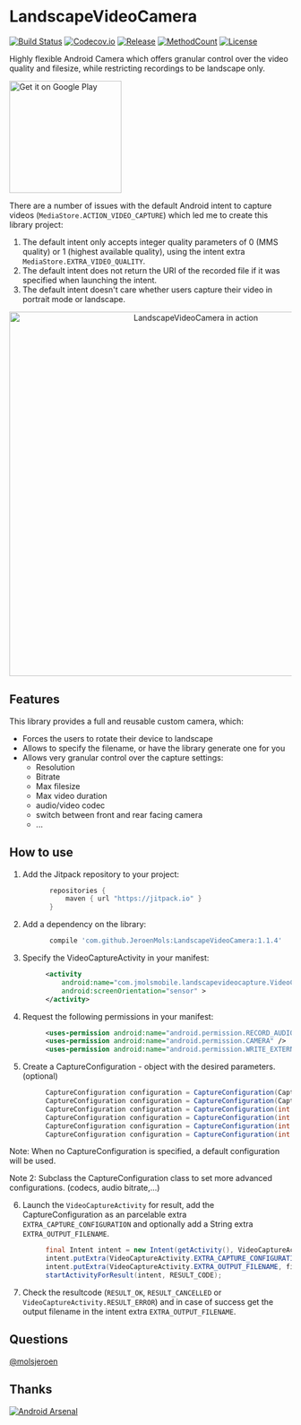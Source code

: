 LandscapeVideoCamera
=====================
[![Build Status][build-status-svg]][build-status-link]
[![Codecov.io][coverage-svg]][coverage-link]
[![Release][jitpack-svg]][jitpack-link]
[![MethodCount][methodcount-svg]][methodcount-link]
[![License][license-svg]][license-link]

Highly flexible Android Camera which offers granular control over the video quality and filesize, while restricting recordings to be landscape only.

<a href="https://play.google.com/store/apps/details?id=com.jmolsmobile.landscapevideocapture_sample&utm_source=global_co&utm_medium=prtnr&utm_content=Mar2515&utm_campaign=PartBadge&pcampaignid=MKT-AC-global-none-all-co-pr-py-PartBadges-Oct1515-1">
  <img alt="Get it on Google Play" width="200"
        src="https://play.google.com/intl/en_us/badges/images/apps/en-play-badge.png" />
</a>

There are a number of issues with the default Android intent to capture videos (`MediaStore.ACTION_VIDEO_CAPTURE`) which led me to create this library project:

1. The default intent only accepts integer quality parameters of 0 (MMS quality) or 1 (highest available quality), using the intent extra `MediaStore.EXTRA_VIDEO_QUALITY`.
2. The default intent does not return the URI of the recorded file if it was specified when launching the intent.
3. The default intent doesn't care whether users capture their video in portrait mode or landscape.

<p align="center">
  <img src="https://raw.githubusercontent.com/JeroenMols/LandscapeVideoCamera/master/screenshots/preview.gif" alt="LandscapeVideoCamera in action" width="650"/>
</p>

## Features

This library provides a full and reusable custom camera, which:

* Forces the users to rotate their device to landscape
* Allows to specify the filename, or have the library generate one for you
* Allows very granular control over the capture settings:
  * Resolution
  * Bitrate
  * Max filesize
  * Max video duration
  * audio/video codec
  * switch between front and rear facing camera
  * ...

## How to use

1) Add the Jitpack repository to your project:
```groovy
          repositories {
              maven { url "https://jitpack.io" }
          }
```
2) Add a dependency on the library:
```groovy
          compile 'com.github.JeroenMols:LandscapeVideoCamera:1.1.4'
```
3) Specify the VideoCaptureActivity in your manifest:
```xml
         <activity
             android:name="com.jmolsmobile.landscapevideocapture.VideoCaptureActivity"
             android:screenOrientation="sensor" >
         </activity>
```
4) Request the following permissions in your manifest:
```xml
         <uses-permission android:name="android.permission.RECORD_AUDIO" />
         <uses-permission android:name="android.permission.CAMERA" />
         <uses-permission android:name="android.permission.WRITE_EXTERNAL_STORAGE" />
```
5) Create a CaptureConfiguration - object with the desired parameters. (optional)
```java
         CaptureConfiguration configuration = CaptureConfiguration(CaptureResolution resolution, CaptureQuality quality);
         CaptureConfiguration configuration = CaptureConfiguration(CaptureResolution resolution, CaptureQuality quality, int maxDurationSecs, int maxFilesizeMb);
         CaptureConfiguration configuration = CaptureConfiguration(int videoWidth, int videoHeight, int bitrate);
         CaptureConfiguration configuration = CaptureConfiguration(int videoWidth, int videoHeight, int bitrate, int maxDurationSecs, int maxFilesizeMb);
         CaptureConfiguration configuration = CaptureConfiguration(int videoWidth, int videoHeight, int bitrate, int maxDurationSecs, int maxFilesizeMb, boolean showTimer);
         CaptureConfiguration configuration = CaptureConfiguration(int videoWidth, int videoHeight, int bitrate, int maxDurationSecs, int maxFilesizeMb, boolean showTimer, boolean allowFrontCamera);
```
  Note: When no CaptureConfiguration is specified, a default configuration will be used.

  Note 2: Subclass the CaptureConfiguration class to set more advanced configurations. (codecs, audio bitrate,...)

6) Launch the `VideoCaptureActivity` for result, add the CaptureConfiguration as an parcelable extra `EXTRA_CAPTURE_CONFIGURATION` and optionally add a String extra `EXTRA_OUTPUT_FILENAME`.
```java
         final Intent intent = new Intent(getActivity(), VideoCaptureActivity.class);
         intent.putExtra(VideoCaptureActivity.EXTRA_CAPTURE_CONFIGURATION, config);
         intent.putExtra(VideoCaptureActivity.EXTRA_OUTPUT_FILENAME, filename);
         startActivityForResult(intent, RESULT_CODE);
```
7) Check the resultcode (`RESULT_OK`, `RESULT_CANCELLED` or `VideoCaptureActivity.RESULT_ERROR`) and in case of success get the output filename in the intent extra `EXTRA_OUTPUT_FILENAME`.

## Questions
[@molsjeroen](https://twitter.com/molsjeroen)


## Thanks
[![Android Arsenal](https://img.shields.io/badge/Android%20Arsenal-LandscapeVideoCamera-brightgreen.svg?style=flat)](https://android-arsenal.com/details/1/1209)

[build-status-svg]: https://travis-ci.org/JeroenMols/LandscapeVideoCamera.svg?branch=master
[build-status-link]: https://travis-ci.org/JeroenMols/LandscapeVideoCamera
[coverage-svg]: https://codecov.io/github/JeroenMols/LandscapeVideoCamera/coverage.svg?branch=master
[coverage-link]: https://codecov.io/github/JeroenMols/LandscapeVideoCamera?branch=master
[jitpack-svg]: https://jitpack.io/v/jeroenmols/landscapevideocamera.svg
[jitpack-link]: https://jitpack.io/#jeroenmols/LandscapeVideoCamera
[methodcount-svg]: https://img.shields.io/badge/Methodscount-299-e91e63.svg
[methodcount-link]: http://www.methodscount.com/?lib=com.github.JeroenMols%3ALandscapeVideoCamera%3A%2B
[license-svg]: https://img.shields.io/:license-apache-blue.svg?style=flat
[license-link]: https://github.com/JeroenMols/LandscapeVideoCamera/blob/master/LICENSE
